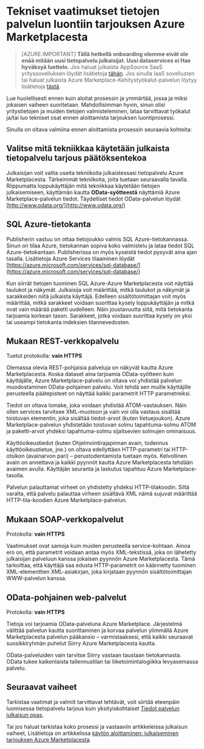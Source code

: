 <properties
   pageTitle="Tekniset vaatimukset Marketplacen tietoja palvelun luontiin | Microsoft Azure"
   description="Tietoja vaatimukset käyttöönotto ja myydä Azure Marketplace-tietojen palvelun luomiseen"
   services="marketplace-publishing"
   documentationCenter=""
   authors="HannibalSII"
   manager="hascipio"
   editor=""/>

<tags
   ms.service="marketplace"
   ms.devlang="na"
   ms.topic="article"
   ms.tgt_pltfrm="na"
   ms.workload="na"
   ms.date="08/26/2016"
   ms.author="hascipio; avikova" />

# <a name="technical-pre-requisites-for-creating-a-data-service-offer-for-the-azure-marketplace"></a>Tekniset vaatimukset tietojen palvelun luontiin tarjouksen Azure Marketplacesta

>[AZURE.IMPORTANT] **Tällä hetkellä onboarding olemme eivät ole enää mitään uusi tietopalvelu julkaisijat. Uusi dataservices ei Hae hyväksyä luettelo.** Jos haluat julkaista AppSource SaaS yrityssovelluksen löydät lisätietoja [tähän](https://appsource.microsoft.com/partners). Jos sinulla IaaS sovellusten tai haluat julkaista Azure Marketplace-Kehitystyökalut-palvelun löytyy lisätietoja [tästä](https://azure.microsoft.com/marketplace/programs/certified/).

Lue huolellisesti ennen kuin aloitat prosessin ja ymmärtää, jossa ja miksi jokaisen vaiheen suoritetaan. Mahdollisimman hyvin, sinun olisi yritystietojen ja muiden tietojen valmisteleminen, lataa tarvittavat työkalut ja/tai luo tekniset osat ennen aloittamista tarjouksen luontiprosessi.

Sinulla on oltava valmiina ennen aloittamista prosessin seuraavia kohteita:

## <a name="make-a-decision-on-what-technology-will-be-used-to-publish-your-data-service-offer"></a>Valitse mitä tekniikkaa käytetään julkaista tietopalvelu tarjous päätöksentekoa

Julkaisijan voit valita useita tekniikoita julkaistessasi tietopalvelu Azure Marketplacesta. Tärkeimmät tekniikoita, joita tuetaan seuraavalla tavalla. Riippumatta loppukäyttäjän mitä tekniikkaa käytetään tietojen julkaisemiseen, käyttämän kautta **OData-syötteestä** näyttämiä Azure Marketplace-palvelun tiedot. Täydelliset tiedot OData-palvelun löydät [http://www.odata.org/](http://www.odata.org/)

## <a name="sql-azure-database"></a>SQL Azure-tietokanta

Publisherin vastuu on ottaa tietojoukko valmis SQL Azure-tietokannassa. Sinun on tilaa Azure, tietokannan sopiva koko valmistelu ja lataa tiedot SQL Azure-tietokantaan. Publisherissa on myös kyseistä tiedot pysyvät aina ajan tasalla. Lisätietoja Azure Services tilaaminen löydät [https://azure.microsoft.com/services/sql-database/](https://azure.microsoft.com/services/sql-database/)


Kun siirrät tietojen tuominen SQL Azure-Azure Marketplacesta voit näyttää taulukot ja näkymät. Julkaisija voit määrittää, mitkä taulukot ja näkymät ja sarakkeiden niitä julkaista käyttäjä. Edelleen sisältötoimittajan voit myös määrittää, mitkä sarakkeet voidaan suorittaa kysely loppukäyttäjän ja mitkä ovat vain määrää paketti uudelleen. Näin joustavuutta siitä, mitä tietokanta tarjoamia korkean tason. Sarakkeet, jotka voidaan suorittaa kysely on yksi tai useampi tietokanta indeksien tilannevedosten.

## <a name="rest-based-web-service"></a>Mukaan REST-verkkopalvelu

Tuetut protokolla: **vain HTTPS**

Olemassa olevia REST-pohjaisia palveluja on näkyvät kautta Azure Marketplacesta. Koska dataset aina tarjoamia OData-syötteen kuin käyttäjälle, Azure Marketplace-palvelu on oltava voi yhdistää palvelun muodostaminen OData-pohjainen palvelu. Voit tehdä sen muille käyttäjille perusteella päätepisteet on näyttää kaikki parametrit HTTP parametreiksi.

Tiedot on oltava lomake, joka voidaan yhdistää ATOM-vastauksen. Näin ollen services tarvitsee XML-muotoon ja vain voi olla vastaus sisältää toistuvan elementin, joka sisältää tiedot-arvot (kuten tietuejoukon). Azure Marketplace-palvelun yhdistetään toistuvan solmu tapahtuma-solmu ATOM ja paketti-arvot yhdeksi tapahtuma-solmu sijaitsevien solmujen ominaisuus.

Käyttöoikeustiedot (kuten Ohjelmointirajapinnan avain, todennus käyttöoikeustietue, jne.) on oltava edellyttäen HTTP-parametri tai HTTP-otsikon (avainarvon pari) – perustodentamista tuetaan myös. Kelvollinen avain on annettava ja kaikki pyynnöt kautta Azure Marketplacesta tehdään avaimen avulla. Käyttäjän seuranta ja laskutus tapahtuu Azure Marketplace-tasolla.

Palvelun palauttamat virheet on yhdistetty yhdeksi HTTP-tilakoodin. Siltä varalta, että palvelu palauttaa virheen sisältävä XML nämä sujuvat määrittää HTTP-tila-koodien Azure Marketplace-palvelun.

## <a name="soap-based-web-services"></a>Mukaan SOAP-verkkopalvelut

Protokolla: **vain HTTPS**

Vaatimukset ovat samoja kuin muiden perusteella service-kohtaan. Ainoa ero on, että parametrit voidaan antaa myös XML-tekstissä, joka on lähetetty julkaisijan palveluun kanssa jokaisen pyynnön Azure Marketplacesta. Tämä tarkoittaa, että käyttäjä saa edusta HTTP-parametrit on käännetty tuominen XML-elementtien XML-asiakirjan, joka kirjataan pyynnön sisältötoimittajan WWW-palvelun kanssa.

## <a name="odata-based-web-services"></a>OData-pohjainen web-palvelut

Protokolla: **vain HTTPS**

Tietoja voi tarjoamia OData-palveluna Azure Marketplace. Järjestelmä välittää palvelun kautta suorittaminen ja korvaa palvelun ylimmällä Azure Marketplacesta palvelun pääkansio – varmistaaksesi, että kaikki seuraavat suosikkiryhmän puhelut Siirry Azure Marketplacesta kautta.

OData-palveluiden vain tarvitse Siirry vastaan taustaan tietokannasta. OData tukee kaikenlaista tallennustilan tai liiketoimintalogiikka levyasemassa palvelu.


## <a name="next-steps"></a>Seuraavat vaiheet
Tarkistaa vaatimat ja valmiit tarvittavat tehtävät, voit siirtää eteenpäin luomisessa tietopalvelu tarjous kuin yksityiskohtaiset [Tiedot palvelun julkaisun opas](marketplace-publishing-data-service-creation.md).

Tai jos haluat tarkistaa koko prosessi ja vastaaviin artikkeleissa julkaisun vaiheet, Lisätietoja on artikkelissa [käytön aloittaminen: julkaiseminen tarjouksen Azure Marketplacesta](marketplace-publishing-getting-started.md).

[link-acct]:marketplace-publishing-accounts-creation-registration.md

